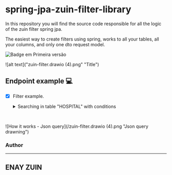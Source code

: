 # spring-jpa-zuin-filter-library
In this repository you will find the source code responsible for all the logic of the zuin filter spring jpa.

The easiest way to create filters using spring, works to all your tables, all your columns, and only one dto request model.

![Badge em Primeira versão](https://img.shields.io/static/v1?label=STATUS&message=PRIMEIRA%20VERSAO&color=GREEN&style=for-the-badge "Sofrerá incrementos no futuro")

![alt text]("zuin-filter.drawio (4).png" "Title")

## Endpoint example 💻


- [x] Filter example.
   <details><summary>Searching in table "HOSPITAL" with conditions </summary>
        <p>
  
	{
	   "table":"HOSPITAIS",
	   "expressions":[
		  {
			 "conditions":[
				{
				   "field":"ID",
				   "values":[
					  "1"
				   ],
				   "comparator":"EQUAL"
				},
				{
				   "field":"NOME_HOSPITAL",
				   "values":[
					  "UNIDADE SANTO AMARO"
				   ],
				   "comparator":"EQUAL"
				}
			 ],
			 "operation":"AND"
		  }
	   ]
	}
   
<br>

![How it works - Json query](/zuin-filter.drawio (4).png "Json query drawning")

### Author

---
ENAY ZUIN
---
